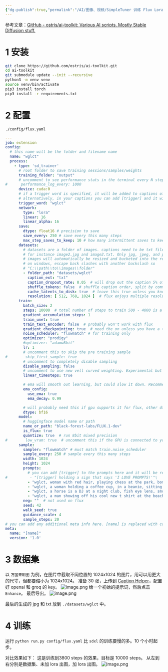 ```yaml
---
{"dg-publish":true,"permalink":"/AI/图像、视频/SimpleTuner 训练 Flux Lora/","tags":["lora","flux"]}
---
```


参考文章：[GitHub - ostris/ai-toolkit: Various AI scripts. Mostly Stable Diffusion stuff.](https://github.com/ostris/ai-toolkit)
# 1 安装
```bash
git clone https://github.com/ostris/ai-toolkit.git
cd ai-toolkit
git submodule update --init --recursive
python3 -m venv venv
source venv/bin/activate
pip3 install torch
pip3 install -r requirements.txt
```


# 2 配置
`./config/flux.yaml`

```yaml
---
job: extension
config:
  # this name will be the folder and filename name
  name: "wglct"
  process:
    - type: 'sd_trainer'
      # root folder to save training sessions/samples/weights
      training_folder: "output"
      # uncomment to see performance stats in the terminal every N steps
#      performance_log_every: 1000
      device: cuda:0
      # if a trigger word is specified, it will be added to captions of training data if it does not already exist
      # alternatively, in your captions you can add [trigger] and it will be replaced with the trigger word
      trigger_word: "wglct"
      network:
        type: "lora"
        linear: 16
        linear_alpha: 16
      save:
        dtype: float16 # precision to save
        save_every: 250 # save every this many steps
        max_step_saves_to_keep: 10 # how many intermittent saves to keep
      datasets:
        # datasets are a folder of images. captions need to be txt files with the same name as the image
        # for instance image2.jpg and image2.txt. Only jpg, jpeg, and png are supported currently
        # images will automatically be resized and bucketed into the resolution specified
        # on windows, escape back slashes with another backslash so
        # "C:\\path\\to\\images\\folder"
        - folder_path: "datasets/wglct"
          caption_ext: "txt"
          caption_dropout_rate: 0.05  # will drop out the caption 5% of time
          shuffle_tokens: false  # shuffle caption order, split by commas
          cache_latents_to_disk: true  # leave this true unless you know what you're doing
          resolution: [ 512, 768, 1024 ]  # flux enjoys multiple resolutions
      train:
        batch_size: 2
        steps: 10000  # total number of steps to train 500 - 4000 is a good range
        gradient_accumulation_steps: 1
        train_unet: true
        train_text_encoder: false  # probably won't work with flux
        gradient_checkpointing: true  # need the on unless you have a ton of vram
        noise_scheduler: "flowmatch" # for training only
        optimizer: "prodigy"
        #optimizer: "adamw8bit"
        lr: 1
        # uncomment this to skip the pre training sample
#        skip_first_sample: true
        # uncomment to completely disable sampling
        disable_sampling: false
        # uncomment to use new vell curved weighting. Experimental but may produce better results
        linear_timesteps: true

        # ema will smooth out learning, but could slow it down. Recommended to leave on.
        ema_config:
          use_ema: true
          ema_decay: 0.99

        # will probably need this if gpu supports it for flux, other dtypes may not work correctly
        dtype: bf16
      model:
        # huggingface model name or path
        name_or_path: "black-forest-labs/FLUX.1-dev"
        is_flux: true
        quantize: true  # run 8bit mixed precision
#        low_vram: true  # uncomment this if the GPU is connected to your monitors. It will use less vram to quantize, but is slower.
      sample:
        sampler: "flowmatch" # must match train.noise_scheduler
        sample_every: 250 # sample every this many steps
        width: 1024
        height: 1024
        prompts:
          # you can add [trigger] to the prompts here and it will be replaced with the trigger word
#          - "[trigger] holding a sign that says 'I LOVE PROMPTS!'"\
          - "wglct, woman with red hair, playing chess at the park, bomb going off in the background"
          - "wglct, a woman holding a coffee cup, in a beanie, sitting at a cafe"
          - "wglct, a horse is a DJ at a night club, fish eye lens, smoke machine, lazer lights, holding a martini"
          - "wglct, a man showing off his cool new t shirt at the beach, a shark is jumping out of the water in the background"
        neg: ""  # not used on flux
        seed: 42
        walk_seed: true
        guidance_scale: 4
        sample_steps: 20
# you can add any additional meta info here. [name] is replaced with config name at top
meta:
  name: "[name]"
  version: '1.0'
```


# 3 数据集
以 `万国来朝图` 为例，在图片中截取不同位置的 1024x1024 的图片，用可以用更大的尺寸，但都要缩小为 1024x1024。
准备 30 张，上传到 [Caption Helper](https://sd-caption-helper.vercel.app/)，配置好 openai 和 groq 的 key。
![image.png](https://nxl-tuchuang.oss-cn-beijing.aliyuncs.com/202408160930439.png)
给一个初始的提示词，然后点击 `Enhance`。
最后导出。
![image.png](https://nxl-tuchuang.oss-cn-beijing.aliyuncs.com/202408160938951.png)

最后的生成的 jpg 和 txt 放到 `./datasets/wglct` 中。

# 4 训练

运行 `python run.py config/flux.yaml`
比 `sdxl` 的训练要慢的多。10 个小时起步。

对比效果如下：
这是训练到3800 steps 的效果，目标是 10000 steps。
从左到右分别是数据集、未加 lora 出图，加 lora 出图。
![image.png](https://nxl-tuchuang.oss-cn-beijing.aliyuncs.com/202408171123083.png)

